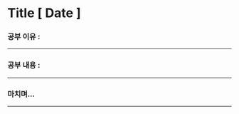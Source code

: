 # Title [ Date ]

### 공부 이유 : 
-------------------------

### 공부 내용 :
-------------------------

### 마치며...
-------------------------------
